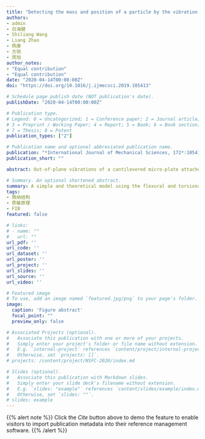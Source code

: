 ```yaml
---
title: "Detecting the mass and position of a particle by the vibration of a cantilevered micro-plate"
authors:
- admin
- 白海健
- Shiliang Wang
- Liang Zhao
- 杨康
- 方锐
- 周旭
author_notes:
- "Equal contribution"
- "Equal contribution"
date: "2020-04-14T00:00:00Z"
doi: "https://doi.org/10.1016/j.ijmecsci.2019.105413"

# Schedule page publish date (NOT publication's date).
publishDate: "2020-04-14T00:00:00Z"

# Publication type.
# Legend: 0 = Uncategorized; 1 = Conference paper; 2 = Journal article;
# 3 = Preprint / Working Paper; 4 = Report; 5 = Book; 6 = Book section;
# 7 = Thesis; 8 = Patent
publication_types: ["2"]

# Publication name and optional abbreviated publication name.
publication: "*International Journal of Mechanical Sciences, 172*:105413 (2020)"
publication_short: ""

abstract: Out-of-plane vibrations of a cantilevered micro-plate attached with a particle are analyzed by using the Rayleigh-Ritz method with deflection functions as the product of mode shapes of beams having the boundary conditions of the plate. An inverse model is then proposed to simultaneously identify the mass and position of the attached particle by the vibration of a micro-plate. The identification procedure has been tested on cantilevered Si micro-plates of different length-to-width ratios deposited with a tiny Pt pad atop. The mass and positions (both in length and width directions) of the Pt pad have been extracted from observed changes in the frequency response of both flexural and torsional vibrations of the micro-plate before and after the Pt deposition. The identified results are in good agreement with estimations based on scanning electron microscopy (SEM) observations. It is thus expected that the use of a micro-plate can significantly enhance mass and position sensing capabilities in comparison to the existing slender microcantilever in applications in biology, medicine and chemistry.

# Summary. An optional shortened abstract.
summary: A simple and theoretical model using the flexural and torsional vibrations of micro-plates was proposed to simultaneously identify the mass and position of the attached particle by the vibration of a micro-plate.It is found that our strategy offers the unique specialty in the two-dimensional position (in width and length directions) detection, and is of wide adaptability for microcantilevers with arbitrary aspect ratios.
tags:
- 微纳结构
- 质敏原理
- FIB
featured: false

# links:
# - name: ""
#   url: ""
url_pdf: ''
url_code: ''
url_dataset: ''
url_poster: ''
url_project: ''
url_slides: ''
url_source: ''
url_video: ''

# Featured image
# To use, add an image named `featured.jpg/png` to your page's folder. 
image:
  caption: 'Figure abstract'
  focal_point: ""
  preview_only: false

# Associated Projects (optional).
#   Associate this publication with one or more of your projects.
#   Simply enter your project's folder or file name without extension.
#   E.g. `internal-project` references `content/project/internal-project/index.md`.
#   Otherwise, set `projects: []`.
# projects: /content/project/NSFC-2020/index.md

# Slides (optional).
#   Associate this publication with Markdown slides.
#   Simply enter your slide deck's filename without extension.
#   E.g. `slides: "example"` references `content/slides/example/index.md`.
#   Otherwise, set `slides: ""`.
# slides: example
---
```


{{% alert note %}}
Click the *Cite* button above to demo the feature to enable visitors to import publication metadata into their reference management software.
{{% /alert %}}


